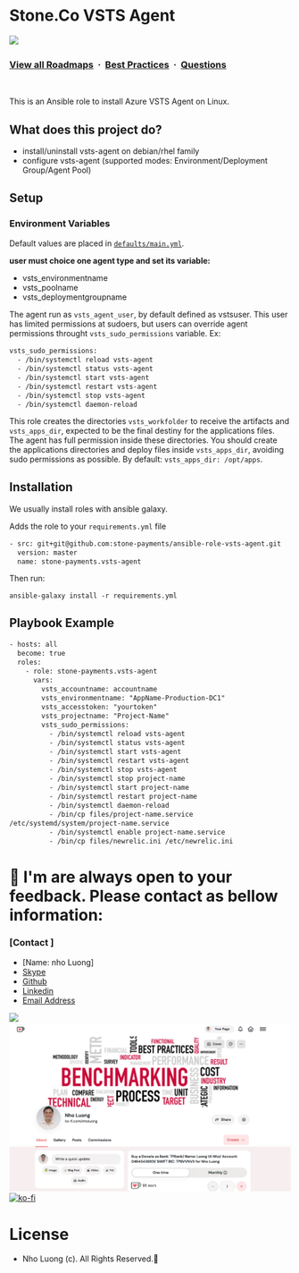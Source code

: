 # Stone.Co VSTS Agent
![](https://i.imgur.com/waxVImv.png)
### [View all Roadmaps](https://github.com/nholuongut/all-roadmaps) &nbsp;&middot;&nbsp; [Best Practices](https://github.com/nholuongut/all-roadmaps/blob/main/public/best-practices/) &nbsp;&middot;&nbsp; [Questions](https://www.linkedin.com/in/nholuong/)
<br/>

This is an Ansible role to install Azure VSTS Agent on Linux.

## What does this project do?
* install/uninstall vsts-agent on debian/rhel family
* configure vsts-agent (supported modes: Environment/Deployment Group/Agent Pool)
 
## Setup
### Environment Variables
Default values are placed in [`defaults/main.yml`](defaults/main.yml).

**user must choice one agent type and set its variable:**
- vsts_environmentname
- vsts_poolname
- vsts_deploymentgroupname

The agent run as `vsts_agent_user`, by default defined as vstsuser. This user has limited permissions at sudoers, but users can override agent permissions throught `vsts_sudo_permissions` variable.
Ex:
```
vsts_sudo_permissions:
  - /bin/systemctl reload vsts-agent
  - /bin/systemctl status vsts-agent
  - /bin/systemctl start vsts-agent
  - /bin/systemctl restart vsts-agent
  - /bin/systemctl stop vsts-agent
  - /bin/systemctl daemon-reload
```

This role creates the directories `vsts_workfolder` to receive the artifacts and `vsts_apps_dir`, expected to be the final destiny for the applications files. The agent has full permission inside these directories. You should create the applications directories and deploy files inside `vsts_apps_dir`, avoiding sudo permissions as possible.
By default: `vsts_apps_dir: /opt/apps`.

## Installation
We usually install roles with ansible galaxy.

Adds the role to your `requirements.yml` file
```
- src: git+git@github.com:stone-payments/ansible-role-vsts-agent.git
  version: master
  name: stone-payments.vsts-agent
```
Then run:
```
ansible-galaxy install -r requirements.yml
```

## Playbook Example
```
- hosts: all
  become: true
  roles:
    - role: stone-payments.vsts-agent
      vars:
        vsts_accountname: accountname
        vsts_environmentname: "AppName-Production-DC1"
        vsts_accesstoken: "yourtoken"
        vsts_projectname: "Project-Name"
        vsts_sudo_permissions:
          - /bin/systemctl reload vsts-agent
          - /bin/systemctl status vsts-agent
          - /bin/systemctl start vsts-agent
          - /bin/systemctl restart vsts-agent
          - /bin/systemctl stop vsts-agent
          - /bin/systemctl stop project-name
          - /bin/systemctl start project-name
          - /bin/systemctl restart project-name
          - /bin/systemctl daemon-reload
          - /bin/cp files/project-name.service /etc/systemd/system/project-name.service
          - /bin/systemctl enable project-name.service
          - /bin/cp files/newrelic.ini /etc/newrelic.ini
```

# 🚀 I'm are always open to your feedback.  Please contact as bellow information:
### [Contact ]
* [Name: nho Luong]
* [Skype](luongutnho_skype)
* [Github](https://github.com/nholuongut/)
* [Linkedin](https://www.linkedin.com/in/nholuong/)
* [Email Address](luongutnho@hotmail.com)

![](https://i.imgur.com/waxVImv.png)
![](Donate.png)
[![ko-fi](https://ko-fi.com/img/githubbutton_sm.svg)](https://ko-fi.com/nholuong)

# License
* Nho Luong (c). All Rights Reserved.🌟